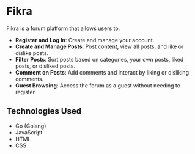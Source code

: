 # Fikra

Fikra is a forum platform that allows users to:

- **Register and Log In**: Create and manage your account.
- **Create and Manage Posts**: Post content, view all posts, and like or dislike posts.
- **Filter Posts**: Sort posts based on categories, your own posts, liked posts, or disliked posts.
- **Comment on Posts**: Add comments and interact by liking or disliking comments.
- **Guest Browsing**: Access the forum as a guest without needing to register.

## Technologies Used

- Go (Golang)
- JavaScript
- HTML
- CSS
